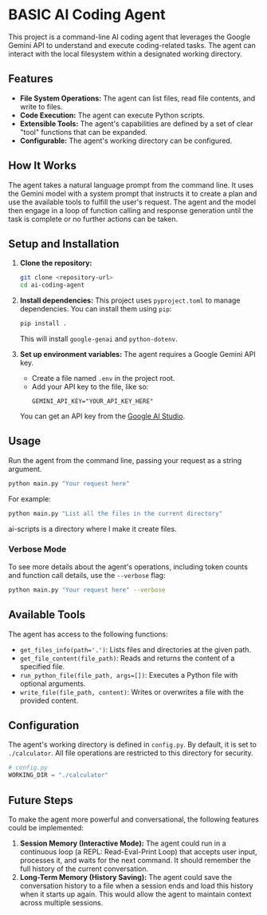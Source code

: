 # BASIC AI Coding Agent

This project is a command-line AI coding agent that leverages the Google Gemini API to understand and execute coding-related tasks. The agent can interact with the local filesystem within a designated working directory.

## Features

- **File System Operations:** The agent can list files, read file contents, and write to files.
- **Code Execution:** The agent can execute Python scripts.
- **Extensible Tools:** The agent's capabilities are defined by a set of clear "tool" functions that can be expanded.
- **Configurable:** The agent's working directory can be configured.

## How It Works

The agent takes a natural language prompt from the command line. It uses the Gemini model with a system prompt that instructs it to create a plan and use the available tools to fulfill the user's request. The agent and the model then engage in a loop of function calling and response generation until the task is complete or no further actions can be taken.

## Setup and Installation

1.  **Clone the repository:**
    ```bash
    git clone <repository-url>
    cd ai-coding-agent
    ```

2.  **Install dependencies:**
    This project uses `pyproject.toml` to manage dependencies. You can install them using `pip`:
    ```bash
    pip install .
    ```
    This will install `google-genai` and `python-dotenv`.

3.  **Set up environment variables:**
    The agent requires a Google Gemini API key.
    -   Create a file named `.env` in the project root.
    -   Add your API key to the file, like so:
        ```
        GEMINI_API_KEY="YOUR_API_KEY_HERE"
        ```
    You can get an API key from the [Google AI Studio](https://aistudio.google.com/).

## Usage

Run the agent from the command line, passing your request as a string argument.

```bash
python main.py "Your request here"
```

For example:
```bash
python main.py "List all the files in the current directory"
```

ai-scripts is a directory where I make it create files.

### Verbose Mode

To see more details about the agent's operations, including token counts and function call details, use the `--verbose` flag:

```bash
python main.py "Your request here" --verbose
```

## Available Tools

The agent has access to the following functions:

-   `get_files_info(path='.')`: Lists files and directories at the given path.
-   `get_file_content(file_path)`: Reads and returns the content of a specified file.
-   `run_python_file(file_path, args=[])`: Executes a Python file with optional arguments.
-   `write_file(file_path, content)`: Writes or overwrites a file with the provided content.

## Configuration

The agent's working directory is defined in `config.py`. By default, it is set to `./calculator`. All file operations are restricted to this directory for security.

```python
# config.py
WORKING_DIR = "./calculator"
```

## Future Steps

To make the agent more powerful and conversational, the following features could be implemented:

1.  **Session Memory (Interactive Mode):** The agent could run in a continuous loop (a REPL: Read-Eval-Print Loop) that accepts user input, processes it, and waits for the next command. It should remember the full history of the current conversation.
2.  **Long-Term Memory (History Saving):** The agent could save the conversation history to a file when a session ends and load this history when it starts up again. This would allow the agent to maintain context across multiple sessions.
